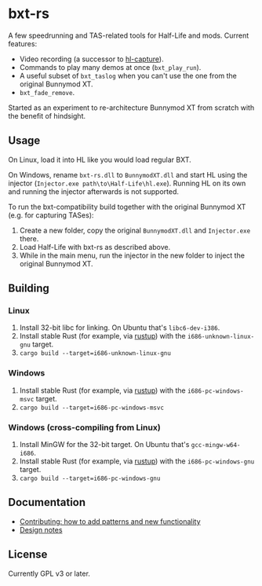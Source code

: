 # bxt-rs

A few speedrunning and TAS-related tools for Half-Life and mods. Current features:
- Video recording (a successor to [hl-capture](https://github.com/YaLTeR/hl-capture)).
- Commands to play many demos at once (`bxt_play_run`).
- A useful subset of `bxt_taslog` when you can't use the one from the original Bunnymod XT.
- `bxt_fade_remove`.

Started as an experiment to re-architecture Bunnymod XT from scratch with the benefit of hindsight.

## Usage

On Linux, load it into HL like you would load regular BXT.

On Windows, rename `bxt-rs.dll` to `BunnymodXT.dll` and start HL using the injector (`Injector.exe path\to\Half-Life\hl.exe`). Running HL on its own and running the injector afterwards is not supported.

To run the bxt-compatibility build together with the original Bunnymod XT (e.g. for capturing TASes):
1. Create a new folder, copy the original `BunnymodXT.dll` and `Injector.exe` there.
1. Load Half-Life with bxt-rs as described above.
1. While in the main menu, run the injector in the new folder to inject the original Bunnymod XT.

## Building

### Linux

1. Install 32-bit libc for linking. On Ubuntu that's `libc6-dev-i386`.
1. Install stable Rust (for example, via [rustup](https://rustup.rs/)) with the `i686-unknown-linux-gnu` target.
1. `cargo build --target=i686-unknown-linux-gnu`

### Windows

1. Install stable Rust (for example, via [rustup](https://rustup.rs/)) with the `i686-pc-windows-msvc` target.
1. `cargo build --target=i686-pc-windows-msvc`

### Windows (cross-compiling from Linux)

1. Install MinGW for the 32-bit target. On Ubuntu that's `gcc-mingw-w64-i686`.
1. Install stable Rust (for example, via [rustup](https://rustup.rs/)) with the `i686-pc-windows-gnu` target.
1. `cargo build --target=i686-pc-windows-gnu`

## Documentation

- [Contributing: how to add patterns and new functionality](CONTRIBUTING.md)
- [Design notes](design.md)

## License

Currently GPL v3 or later.
